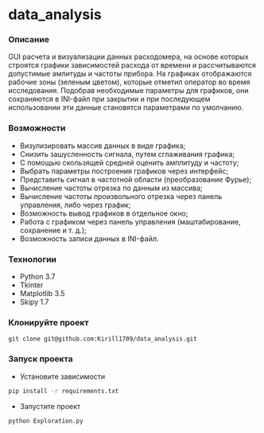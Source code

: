 # data_analysis
### Описание
GUI расчета и визуализации данных расходомера, на основе которых строятся графики зависимостей расхода от времени и рассчитываются допустимые амлитуды и частоты прибора. На графиках отображаются рабочие зоны (зеленым цветом), которые отметил оператор во время исследования. Подобрав необходимые параметры для графиков, они сохраняются в INI-файл при закрытии и при последующем использовании эти данные становятся параметрами по умолчанию. 
### Возможности
- Визулизировать массив данных в виде графика; 
- Снизить зашусленность сигнала, путем сглаживания графика;
- С помощью скользящей средней оценить амплитуду и частоту; 
- Выбрать параметры построения графиков через интерфейс;
- Представить сигнал в частотной области (преобразование Фурье);
- Вычисление частоты отрезка по данным из массива;
- Вычисление частоты произвольного отрезка через панель управления, либо через график;
- Возможность вывод графиков в отдельное окно;
- Работа с графиком через панель управления (маштабирование, сохранение и т. д.);
- Возможность записи данных в INI-файл.
### Технологии
- Python 3.7
- Tkinter
- Matplotlib 3.5
- Skipy 1.7

### Клонируйте проект 
```
git clone git@github.com:Kirill1709/data_analysis.git
```
### Запуск проекта
- Установите зависимости
```bash
pip install -r requirements.txt
```
- Запустите проект
```bash
python Exploration.py 
```

